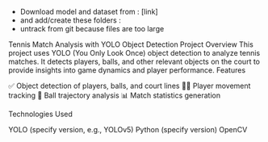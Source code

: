 - Download model and dataset from : [link]
- and add/create these folders :
- untrack from git because files are too large

Tennis Match Analysis with YOLO Object Detection
Project Overview
This project uses YOLO (You Only Look Once) object detection to analyze tennis matches. It detects players, balls, and other relevant objects on the court to provide insights into game dynamics and player performance.
Features

✅ Object detection of players, balls, and court lines
🏃‍♂️ Player movement tracking
🎾 Ball trajectory analysis
📊 Match statistics generation

Technologies Used

YOLO (specify version, e.g., YOLOv5)
Python (specify version)
OpenCV
